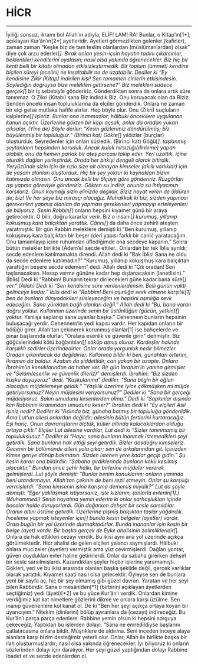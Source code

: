 # HİCR
---
İyiliği sonsuz, ikramı bol Allah’ın adıyla,
ELİF! LAM! RA! Bunlar, o Kitap’ın[1*]; açıklayan Kur’ân’ın[2*] ayetleridir.
Ayetleri görmezlikten gelenler (kafirler), zaman zaman “Keşke biz de tam teslim olanlardan (müslümanlardan) olsak” diye çok arzu ederler[*].
Bırak onları yesin-içsin hayatın tadını çıkarsınlar, beklentileri kendilerini oyalasın; nasıl olsa yakında öğrenecekler.
Biz hiç bir kenti belli bir kitabı olmadan etkisizleştirmedik.
Bir toplum (ümmet) kendine biçilen süreyi (ecelini) ne kısaltabilir ne de uzatabilir.
Dediler ki “Ey kendisine Zikir (Kitap) indirilen kişi! Sen tamamen cinlerin etkisindesin.
Söylediğin doğruysa bize melekleri getirsene?”
Biz melekleri sadece gerçek[*] bir iş sebebiyle göndeririz. Gönderdikten sonra da onlara artık süre tanınmaz.
O Zikri (Kitabı) sana Biz indirdik Biz. Onu koruyacak olan da Biziz.
Senden önceki insan topluluklarına da elçiler gönderdik.
Onlara ne zaman bir elçi gelse mutlaka hafife alırlar.
Hep böyle olur. Onu (Zikri) suçluların kalplerine[*] işleriz.
Bunlar ona inanmazlar; hâlbuki öncekilere uygulanan kanun açıktır.
Üzerlerine gökten bir kapı açsak, onlar da oradan yukarı çıksalar,
(Yine de) Şöyle derler: “Kesin gözlerimiz döndürülmüş; biz büyülenmiş bir topluluğuz.”
(Birinci kat) Gökte[*] yıldızlar (burçlar) oluşturduk. Seyredenler için onları süsledik.
(Birinci kat) Göğü[*], taşlanmış şeytanların hepsinden koruduk.
Ancak kulak hırsızlığı(dinleme) yapan olabilir, onu da hemen parlak bir ateş parçası takip eder.
Yeri uzattık, içine oturaklı dağları yerleştirdik. Orada her bitkiyi dengeli olarak bitirdik.
Yeryüzünde sizin için de rızkı size ait olmayan kimseler (akıllı varlıklar) için de yaşam alanları oluşturduk.
Hiç bir şey yoktur ki kaynakları bizim katımızda olmasın. Onu ancak belli bir ölçüye göre göndeririz.
Rüzgârları aşı yapma göreviyle göndeririz. Gökten su indirir, onunla su ihtiyacınızı karşılarız. Onun kaynağı sizin elinizde değildir.
Biziz hayat veren de öldüren de; biz! Ve her şeye biz mirasçı olacağız.
Muhakkak ki biz, sizden yapması gerekenleri yapmış olanları da yapması gerekenleri yapmayıp erteleyenleri de biliyoruz.
Senin Rabbin[*] onların hepsini kıyamet günü bir araya getirecektir. O bilir, doğru kararlar verir.
Biz o insanı[*] kurumuş, yıllanıp kokuşmuş kara balçıktan yarattık.
Cânnı[*] da daha önce zehirli ateşten yaratmıştık.
Bir gün Rabbin meleklere demişti ki “Ben  kurumuş, yıllanıp kokuşmuş kara balçıktan bir beşer (deri yapısı farklı bir canlı)  yaratacağım.
Onu tamamlayıp içine ruhumdan üflediğimde ona secdeye kapanın.”
Sonra bütün melekler birlikte (Âdem’e) secde ettiler..
Onlardan bir tek İblis ayrıldı; secde edenlere katılmamakta direndi.
Allah dedi ki “Bak İblis! Sana ne oldu da secde edenlere katılmadın?”
”Kurumuş, yıllanıp kokuşmuş kara balçıktan  yarattığın beşere secde edemem” dedi.
Allah dedi ki “Çık oradan! Sen taşlanacaksın.
Hesap verme gününe kadar hep dışlanacaksın (lanetlisin).”
(İblis) Dedi ki “Rabbim! Bunların tekrar dirilecekleri güne kadar bana süre[*] ver.”
(Allah) Dedi ki “Sen kendisine süre verilenlerdensin.
Belli günün vakti gelinceye kadar.”
İblis dedi ki “Rabbim! Beni aşırılığa sevk etmene karşılık[1] ben de bunlara dünyadakileri süsleyeceğim ve hepsini aşırılığa sevk edeceğim.
Sana yürekten bağlı olanları değil.”
Allah dedi ki “Bu, bana varan doğru yoldur.
Kullarımın üzerinde senin bir üstünlüğün (gücün, yetkin)[*] yoktur. Yanlışa saplanıp sana uyanlar başka.”
Cehennem bunların hepsinin buluşacağı yerdir.
Cehennem’in yedi kapısı vardır. Her kapıdan onların bir bölüğü girer.
Allah’tan çekinerek korunmuş olanlar[1] ise bahçelerde ve pınar başlarında olurlar.
“Oralara esenlik ve güvenle girin” denmiştir.
Biz göğüslerindeki kötü bağlantıları[*] söküp atmış oluruz. Kardeşler halinde karşılıklı sedirler üzerindedirler.
Onlar orada yorgunluk nedir bilmezler. Oradan çıkarılacak da değildirler.
Kullarıma bildir ki ben, günahları örterim, ikramım da boldur.
Azabım da şiddetlidir, can yakan bir azaptır.
Onlara İbrahim’in konuklarından da haber ver.
Bir gün İbrahim’in yanına girmişler ve “Selâm(esenlik ve güvenlik dileriz)” demişlerdi. İbrahim: “Biz sizden kuşku duyuyoruz” dedi.
“Kuşkulanma” dediler. “Sana bilgin bir oğlun olacağını müjdelemeye geldik.”
“Yaşlılık üzerime iyice çökmüşken mi müjde getiriyorsunuz? Neyin müjdesini veriyorsunuz?”
Dediler ki “Sana bir gerçeği müjdeliyoruz. Sakın umudunu kesenlerden olma.”
Dedi ki “Sapkınlar dışında kim Rabbinin ikramından umudunu keser?”
İbrahim dedi ki “Ey elçiler! Asıl işiniz nedir?
Dediler ki “Aslında biz, günaha batmış bir topluluğa gönderildik.
Ama Lut’un ailesi onlardan değildir; ailesinin bütün fertlerini kurtaracağız.
Eşi hariç. Onun davranışlarını ölçtük, küller altında kalacaklardan olduğu ortaya çıktı.”
Elçiler Lut ailesine vardılar,
Lut dedi ki “Sizler tanınmamış bir topluluksunuz.”
Dediler ki “Hayır, sana bunların inanmak istemedikleri şeyi getirdik.
Sana bunların hak ettiği şeyi getirdik. Bizler dosdoğru kimseleriz.
Gecenin bir bölümünde aileni yola çıkar; sen de arkalarından git. İçinizden kimse geriye dönüp bakmasın. Sizden istenen yere kadar geçip gidin.”
Şu kesin kararı ona bildirdik: “Sabaha girdiklerinde bunların kökü kesilmiş olacaktır.”
Bundan önce şehir halkı, bir birlerine müjdeler vererek gelmişlerdi.
Lut şöyle demişti: “Bunlar benim konuklarım; onların yanında beni utandırmayın.
Allah’tan çekinin de beni rezil etmeyin.
Onlar şu karşılığı vermişlerdi: “Sana kimsenin işine karışma dememiş miydik?”
Lut da şöyle demişti: “Eğer yaklaşmak istiyorsanız, işte kızlarım, (onlarla evlenin[*1].)
(Muhammed!) Senin hayatına yemin ederim ki onlar sarhoşlukları içinde bocalar halde duruyorlardı.
Gün doğarken dehşet bir sesle sarsıldılar.
Oranın altını üstüne getirdik. Üzerlerine pişmiş balçıktan taşlar yağdırdık.
İnceleme yapmak isteyenler için[*] bunda kesin belgeler (ayetler) vardır.
Orası bugün bir yol üzerinde durmaktadırlar.
Bunda inananlar için kesin bir belge (ayet) vardır.
Bir başka gerçek de Eyke ahalisinin zalimlikleridir[*].
Onlara da hak ettikleri cezayı verdik. Bu ikisi aynı ana yol üzerinde açıkça görülmektedir.
Hicr ahalisi de gelen elçileri yalancı saymışlardı.
Hâlbuki onlara mucizeler (ayetler) vermiştik ama yüz çevirmişlerdi.
Dağları yontar, güven duydukları evler haline getirirlerdi.
Onlar da sabaha girerken dehşet bir sesle sarsılmışlardı.
Kazandıkları şeyler hiçbir işlerine yaramamıştı.
Gökleri, yeri ve bu ikisi arasında olanları başka şekilde değil, gerçek varlıklar olarak yarattık. Kıyamet saati nasıl olsa gelecektir. Öyleyse sen de bunlara yeni bir sayfa aç, hiç bir şey olmamış gibi güzel davran.
Yaratan ve her şeyi bilen Rabbindir.
Sana o mesânîden[*1] (birbirini açıklayan âyetlerden seçtiğimiz) yedi (âyeti)[*2] ve bu yüce Kur’ân’ı verdik.
Onlardan kimine verdiğimiz kat kat nimetlere gözlerini dikme ve onlara karşı üzülme. Sen inanıp güvenenlere kol kanat ol.
De ki “Ben her şeyi açıkça ortaya koyan bir uyarıcıyım.”
Nitekim (dinlerini) bölüp ayıranlara da (cezayı) indireceğiz.
Bu Kur’ân’ı parça parça edenlere.
Rabbine yemin olsun ki hepsini sorguya çekeceğiz,
Yaptıkları bu işlerden dolayı.
“Sana ne emredildiyse başlarını çatlatırcasına onlara bildir. Müşriklere de aldırma.
Seni inceden inceye alaya alanlara karşı bizim desteğimiz yeterli olur.
Onlar, Allah ile birlikte başka bir ilah oluşturmuşlardır; nasıl olsa yakında öğrenecekler.
İyi biliyoruz ki onların sözlerinden dolayı için daralıyor.
Her şeyi güzel yaptığından dolayı Rabbine ibadet et ve secde edenlerden ol.